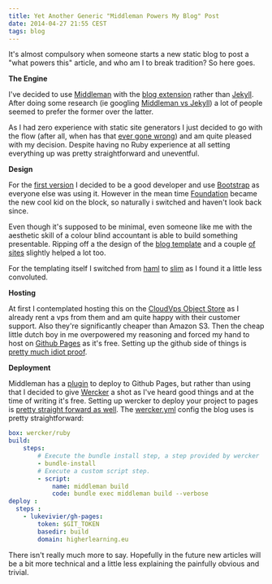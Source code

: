 ```yaml
---
title: Yet Another Generic "Middleman Powers My Blog" Post
date: 2014-04-27 21:55 CEST
tags: blog
---
```


It's almost compulsory when someone starts a new static blog to post a "what powers this" article, and who am I to break tradition? So here goes.

**The Engine**

I've decided to use [Middleman](http://middlemanapp.com/) with the [blog extension](https://github.com/middleman/middleman-blog) rather than [Jekyll](http://jekyllrb.com/). After doing some research (ie googling [Middleman vs Jekyll](https://www.google.nl/search?q=middleman+vs+jekyll)) a lot of people seemed to prefer the former over the latter. 

As I had zero experience with static site generators I just decided to go with the flow (after all, when has that [ever gone wrong](http://en.wikipedia.org/wiki/Nazism)) and am quite pleased with my decision. Despite having no Ruby experience at all setting everything up was pretty straightforward and uneventful. 

**Design**

For the [first version](https://github.com/alrayyes/higherlearning.eu/tree/0.1) I decided to be a good developer and use [Bootstrap](http://getbootstrap.com/) as everyone else was using it. However in the mean time [Foundation](http://foundation.zurb.com/) became the new cool kid on the block, so naturally i switched and haven't look back since. 

Even though it's supposed to be minimal, even someone like me with the aesthetic skill of a colour blind accountant is able to build something presentable. Ripping off a the design of the [blog template](http://foundation.zurb.com/templates/blog.html#) and a couple [of](http://www.patricklenz.co/) [sites](http://zachholman.com/) slightly helped a lot too.

For the templating itself I switched from [haml](http://haml.info/) to [slim](http://slim-lang.com/) as I found it a little less convoluted.

**Hosting**

At first I contemplated hosting this on the [CloudVps Object Store](http://www.cloudvps.nl/openstack/object-store) as I already rent a vps from them and am quite happy with their customer support. Also they're significantly cheaper than Amazon S3. Then the cheap little dutch boy in me overpowered my reasoning and forced my hand to host on [Github Pages](https://pages.github.com/) as it's free. Setting up the github side of things is [pretty much idiot proof](http://24ways.org/2013/get-started-with-github-pages/).

**Deployment**

Middleman has a [plugin](https://github.com/neo/middleman-gh-pages) to deploy to Github Pages, but rather than using that I decided to give [Wercker](http://wercker.com/) a shot as I've heard good things and at the time of writing it's free. Setting up wercker to deploy your project to pages is [pretty straight forward as well](http://blog.wercker.com/2013/07/25/Using-wercker-to-publish-to-GitHub-pages.html). The [wercker.yml](https://github.com/alrayyes/higherlearning.eu/blob/master/wercker.yml) config the blog uses is pretty straightforward:

~~~ yaml
box: wercker/ruby
build:
    steps:
        # Execute the bundle install step, a step provided by wercker
        - bundle-install
        # Execute a custom script step.
        - script:
            name: middleman build
            code: bundle exec middleman build --verbose
deploy :
  steps :
    - lukevivier/gh-pages:
        token: $GIT_TOKEN
        basedir: build
        domain: higherlearning.eu
~~~ 

There isn't really much more to say. Hopefully in the future new articles will be a bit more technical and a little less explaining the painfully obvious and trivial.